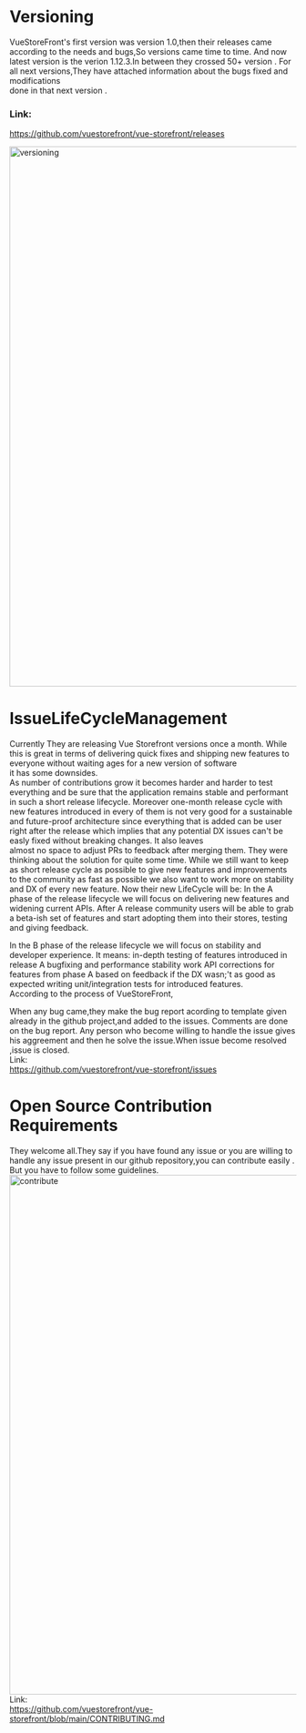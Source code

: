 # Versioning
VueStoreFront's first version was version 1.0,then their releases came according to the needs and bugs,So versions came time to time.
And now latest version is the verion 1.12.3.In between they crossed 50+ version .  For all next versions,They have attached information about the bugs fixed and modifications  
done in that next version .  
### Link:
https://github.com/vuestorefront/vue-storefront/releases

<img width="949" alt="versioning" src="https://user-images.githubusercontent.com/113935723/205461064-2903157d-a27c-496b-b567-e8b2c3430fc1.PNG">


# IssueLifeCycleManagement
Currently They are releasing Vue Storefront versions once a month. While this is great in terms of delivering quick fixes and shipping new features to everyone without waiting ages for a new version of software  
it has some downsides.  
As number of contributions grow it becomes harder and harder to test everything and be sure that the application remains stable and performant in such a short release lifecycle.   Moreover one-month release cycle with new features introduced in every of them is not very good for a sustainable and future-proof architecture since   everything that is added can be user right after the release which implies that any potential DX issues can't be easly fixed without breaking changes. It also leaves   
almost no space to adjust PRs to feedback after merging them.
They were thinking about the solution for quite some time. While we still want to keep as short release cycle as possible to give new features and improvements to the community as fast as possible we also want to work more on stability and DX of every new feature.
  Now their new LifeCycle will be:
  In the A phase of the release lifecycle we will focus on delivering new features and widening current APIs. After A release community users will be able to grab a beta-ish set of features and start adopting them into their stores, testing and giving feedback.

  In the B phase of the release lifecycle we will focus on stability and developer experience. It means:
in-depth testing of features introduced in release A
bugfixing and performance stability work
API corrections for features from phase A based on feedback if the DX wasn;'t as good as expected
writing unit/integration tests for introduced features.  
According to the process of VueStoreFront,  

  When any bug came,they make the bug report acording to template given already in the github project,and added to the issues.
Comments are done on the bug report.
Any person who become willing to handle the issue gives his aggreement and then he solve the issue.When issue become resolved ,issue is closed.  
  Link:  
https://github.com/vuestorefront/vue-storefront/issues  


# Open Source Contribution Requirements

They welcome all.They say if you have found any issue  or you are willing to handle any issue present in our github repository,you can contribute easily .  
But you have to follow some guidelines. 
<img width="913" alt="contribute" src="https://user-images.githubusercontent.com/113935723/205462598-f9065495-ba32-484a-8f99-f81b2063f12c.png">  
Link:  
https://github.com/vuestorefront/vue-storefront/blob/main/CONTRIBUTING.md
